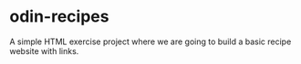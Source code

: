 # odin-recipes
A simple HTML exercise project where we are going to build a basic recipe website with links.
